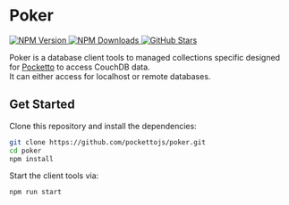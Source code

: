 # Poker

<div align="left">
  <p align="left">
    <a href="https://www.npmjs.com/package/poker">
      <img src="https://img.shields.io/npm/v/poker.svg?style=flat-square" alt="NPM Version" />
    </a>
    <a href="https://www.npmjs.com/package/poker">
      <img src="https://img.shields.io/npm/dm/poker.svg?style=flat-square" alt="NPM Downloads" />
    </a>
    <a href="https://github.com/pockettojs/poker/stargazers">
      <img src="https://img.shields.io/github/stars/pockettojs/pocketto.svg?style=flat-square" alt="GitHub Stars" />
    </a>
  </p>
</div>

Poker is a database client tools to managed collections specific designed for [Pocketto](https://github.com/pockettojs/pocketto) to access CouchDB data.<br />
It can either access for localhost or remote databases.

## Get Started

Clone this repository and install the dependencies:

```bash
git clone https://github.com/pockettojs/poker.git
cd poker
npm install
```

Start the client tools via:

```bash
npm run start
```
